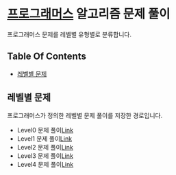 # [프로그래머스](https://programmers.co.kr) 알고리즘 문제 풀이

프로그래머스 문제를 레벨별 유형별로 분류합니다.

## Table Of Contents

- [레벨별 문제](#레벨별-문제)

## 레벨별 문제

프로그래머스가 정의한 레벨별 문제 풀이를 저장한 경로입니다.

- Level0 문제 풀이[Link](./Level0/README.md)
- Level1 문제 풀이[Link](./Level1/README.md)
- Level2 문제 풀이[Link](./Level2/README.md)
- Level3 문제 풀이[Link](./Level3/README.md)
- Level4 문제 풀이[Link](./Level4/README.md)
